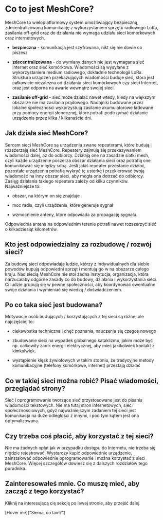 # Co to jest MeshCore?

MeshCore to wieloplatformowy system umożliwiający bezpieczną, zdecentralizowaną komunikację z wykorzystaniem sprzętu radiowego LoRa, zasilania off-grid oraz do działania nie wymaga udziału sieci komórkowych oraz internetowych.

- **bezpieczna** - komunikacja jest szyfrowana, nikt się nie dowie co piszesz

- **zdecentralizowana** - do wymiany danych nie jest wymagana sieć Internet oraz sieć komórkowa. Wiadomości są wysyłane z wykorzystaniem medium radiowego, dokładnie technologii LoRa. Struktura urządzeń przekazujących wiadomości buduje sieć, która jest całkowicie niezależna od działania sieci komórkowych czy sieci Internet, oraz jest odporna na awarie wewnątrz swojej sieci.

- **zasilanie off-grid** - sieć może działać nawet wtedy, kiedy na większym obszarze nie ma zasilania prądowego. Nadajniki budowane przez lokalne społeczności wykorzystują zasilanie akumulatorowe ładowane przy pomocy energii słonecznej, które potrafi podtrzymać działanie urządzenia przez kilka / kilkanaście dni. 

## Jak działa sieć MeshCore?

Sercem sieci MeshCore są urządzenia zwane repeaterami, które budują i rozszerzają sieć MeshCore. Repeatery zajmują się przekazywaniem wiadomości dalej, aż do odbiorcy. Działają one na zasadzie siatki mesh, czyli każde urządzenie poszerza obszar działania sieci oraz potrafią one komunikować się między sobą. Jeśli jakiś repeater przestanie działać, pozostałe urządzenia potrafią wykryć tę usterkę i przekierować twoją wiadomość na inny obszar sieci, aby mogła ona dotrzeć do odbiorcy. Zasięg działania takiego repeatera zależy od kilku czynników. Najważniejsze to:

- obszar, na którym on się znajduje

- moc radia, czyli urządzenia, które generuje sygnał

- wzmocnienie anteny, które odpowiada za propagację sygnału.

Odpowiednia antena na odpowiednim terenie potrafi nawet rozszerzyć sieć o kilkadziesiąt kilometrów. 

## Kto jest odpowiedzialny za rozbudowę / rozwój sieci?

Za budowę sieci odpowiadają ludzie, którzy z indywidualnych dla siebie powodów kupują odpowiedni sprzęt i montują go w na obszarze całego kraju. Nad siecią MeshCore nie stoi żadna instytucja, organizacja, która narzucałaby odgórne zasady co do budowy, działania i wykorzystania sieci. Ci ludzie grupują się w pewne społeczności, aby koordynować ewentualne swoje działania i wymieniać się wiedzą / doświadczeniem. 

## Po co taka sieć jest budowana?

Motywacje osób budujących / korzystających z tej sieci są różne, ale najczęściej to:

- ciekawostka techniczna i chęć poznania, nauczenia się czegoś nowego

- zbudowanie sieci na wypadek globalnego kataklizmu, jakim może być np. całkowity zanik energii elektrycznej, aby mieć jakikolwiek kontakt z kimkolwiek.

- wystąpienie klęsk żywiołowych w takim stopniu, że tradycyjne metody komunikacyjne (telefony komórkowe, internet) przestają działać

## Co w takiej sieci można robić? Pisać wiadomości, przeglądać strony?

Sieć i oprogramowanie tworzące sieć przystosowane jest do pisania wiadomości tekstowych. Nie ma tutaj stron internetowych, sieci społecznościowych, gdyż najważniejszym zadaniem tej sieci jest komunikacja na duże odległości z innymi, i pod tym kątem jest ona optymalizowana. 

## Czy trzeba coś płacić, aby korzystać z tej sieci?

Nie ma żadnych opłat jak w przypadku dostępu do Internetu, nie trzeba się nigdzie rejestrować. Wystarczy kupić odpowiednie urządzenie, zainstalować odpowiednie oprogramowanie i można korzystać z sieci MeshCore. Więcej szczegółów dowiesz się z dalszych rozdziałów tego poradnika. 

## Zainteresowałeś mnie. Co muszę mieć, aby zacząć z tego korzystać?

Kliknij na interesującą cię sekcję po lewej stronie, aby przejść dalej. 

[Hover me]("Siema, co tam?")